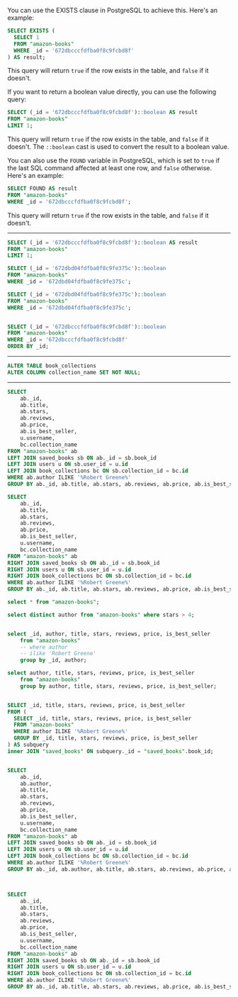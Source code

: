 You can use the EXISTS clause in PostgreSQL to achieve this. Here's an example:

```sql
SELECT EXISTS (
  SELECT 1
  FROM "amazon-books"
  WHERE _id = '672dbcccfdfba0f8c9fcbd8f'
) AS result;
```

This query will return `true` if the row exists in the table, and `false` if it doesn't.

If you want to return a boolean value directly, you can use the following query:

```sql
SELECT (_id = '672dbcccfdfba0f8c9fcbd8f')::boolean AS result
FROM "amazon-books"
LIMIT 1;
```

This query will return `true` if the row exists in the table, and `false` if it doesn't. The `::boolean` cast is used to convert the result to a boolean value.

You can also use the `FOUND` variable in PostgreSQL, which is set to `true` if the last SQL command affected at least one row, and `false` otherwise. Here's an example:

```sql
SELECT FOUND AS result
FROM "amazon-books"
WHERE _id = '672dbcccfdfba0f8c9fcbd8f';
```

This query will return `true` if the row exists in the table, and `false` if it doesn't.

---

```sql
SELECT (_id = '672dbcccfdfba0f8c9fcbd8f')::boolean AS result
FROM "amazon-books"
LIMIT 1;

SELECT (_id = '672dbd04fdfba0f8c9fe375c')::boolean
FROM "amazon-books"
WHERE _id = '672dbd04fdfba0f8c9fe375c';

SELECT (_id = '672dbd04fdfba0f8c9fe375c')::boolean
FROM "amazon-books"
WHERE _id = '672dbd04fdfba0f8c9fe375c';


SELECT (_id = '672dbcccfdfba0f8c9fcbd8f')::boolean
FROM "amazon-books"
WHERE _id = '672dbcccfdfba0f8c9fcbd8f'
ORDER BY _id;
```

---

```sql
ALTER TABLE book_collections
ALTER COLUMN collection_name SET NOT NULL;
```

---

```sql
SELECT
    ab._id,
    ab.title,
    ab.stars,
    ab.reviews,
    ab.price,
    ab.is_best_seller,
    u.username,
    bc.collection_name
FROM "amazon-books" ab
LEFT JOIN saved_books sb ON ab._id = sb.book_id
LEFT JOIN users u ON sb.user_id = u.id
LEFT JOIN book_collections bc ON sb.collection_id = bc.id
WHERE ab.author ILIKE '%Robert Greene%'
GROUP BY ab._id, ab.title, ab.stars, ab.reviews, ab.price, ab.is_best_seller, u.username, bc.collection_name;

SELECT
    ab._id,
    ab.title,
    ab.stars,
    ab.reviews,
    ab.price,
    ab.is_best_seller,
    u.username,
    bc.collection_name
FROM "amazon-books" ab
RIGHT JOIN saved_books sb ON ab._id = sb.book_id
RIGHT JOIN users u ON sb.user_id = u.id
RIGHT JOIN book_collections bc ON sb.collection_id = bc.id
WHERE ab.author ILIKE '%Robert Greene%'
GROUP BY ab._id, ab.title, ab.stars, ab.reviews, ab.price, ab.is_best_seller, u.username, bc.collection_name;

```

```sql
select * from "amazon-books";

select distinct author from "amazon-books" where stars > 4;


select _id, author, title, stars, reviews, price, is_best_seller
	from "amazon-books"
	-- where author
	-- ilike 'Robert Greene'
	group by _id, author;

select author, title, stars, reviews, price, is_best_seller
	from "amazon-books"
	group by author, title, stars, reviews, price, is_best_seller;


SELECT _id, title, stars, reviews, price, is_best_seller
FROM (
  SELECT _id, title, stars, reviews, price, is_best_seller
  FROM "amazon-books"
  WHERE author ILIKE '%Robert Greene%'
  GROUP BY _id, title, stars, reviews, price, is_best_seller
) AS subquery
inner JOIN "saved_books" ON subquery._id = "saved_books".book_id;


SELECT
    ab._id,
	ab.author,
    ab.title,
    ab.stars,
    ab.reviews,
    ab.price,
    ab.is_best_seller,
    u.username,
    bc.collection_name
FROM "amazon-books" ab
LEFT JOIN saved_books sb ON ab._id = sb.book_id
LEFT JOIN users u ON sb.user_id = u.id
LEFT JOIN book_collections bc ON sb.collection_id = bc.id
WHERE ab.author ILIKE '%Robert Greene%'
GROUP BY ab._id, ab.author, ab.title, ab.stars, ab.reviews, ab.price, ab.is_best_seller, u.username, bc.collection_name;



SELECT
    ab._id,
    ab.title,
    ab.stars,
    ab.reviews,
    ab.price,
    ab.is_best_seller,
    u.username,
    bc.collection_name
FROM "amazon-books" ab
RIGHT JOIN saved_books sb ON ab._id = sb.book_id
RIGHT JOIN users u ON sb.user_id = u.id
RIGHT JOIN book_collections bc ON sb.collection_id = bc.id
WHERE ab.author ILIKE '%Robert Greene%'
GROUP BY ab._id, ab.title, ab.stars, ab.reviews, ab.price, ab.is_best_seller, u.username, bc.collection_name;

```
